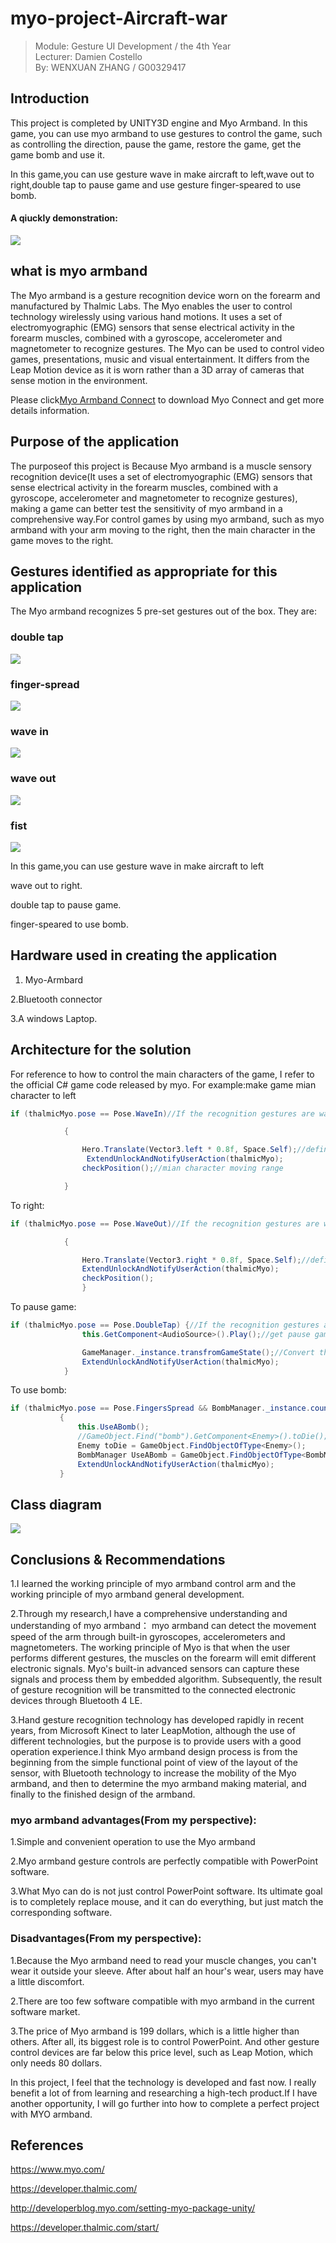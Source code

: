# myo-project-Aircraft-war
> Module: Gesture UI Development / the 4th Year     
> Lecturer: Damien Costello   
> By: WENXUAN ZHANG / G00329417
## Introduction
This project is completed by UNITY3D engine and Myo Armband. In this game, you can use myo armband to use gestures to control the game, such as controlling the direction, pause the game, restore the game, get the game bomb and use it.

In this game,you can use gesture wave in make aircraft to left,wave out to right,double tap to pause game and use gesture finger-speared to
use bomb.

#### A qiuckly demonstration:

![](https://github.com/neroZWX/myo-project-Aircraft-war/blob/master/demonstration.gif)
## what is myo armband
The Myo armband is a gesture recognition device worn on the forearm and manufactured by Thalmic Labs. The Myo enables the user to control technology wirelessly using various hand motions. It uses a set of electromyographic (EMG) sensors that sense electrical activity in the forearm muscles, combined with a gyroscope, accelerometer and magnetometer to recognize gestures. The Myo can be used to control video games, presentations, music and visual entertainment. It differs from the Leap Motion device as it is worn rather than a 3D array of cameras that sense motion in the environment.

Please click[Myo Armband Connect](https://developer.thalmic.com/downloads) to download Myo Connect and get more details information.
## Purpose of the application 
The purposeof this project is Because Myo armband is a muscle sensory recognition device(It uses a set of electromyographic (EMG) sensors that sense electrical activity in the forearm muscles, combined with a gyroscope, accelerometer and magnetometer to recognize gestures), making a game can better test the sensitivity of myo armband in a comprehensive way.For control games by using myo armband, such as myo armband with your arm moving to the right, then the main character in the game moves to the right.
## Gestures identified as appropriate for this application
The Myo armband recognizes 5 pre-set gestures out of the box. They are:
### double tap
![](https://github.com/neroZWX/myo-project-Aircraft-war/blob/master/images/double-tap.gif)
### finger-spread
![](https://github.com/neroZWX/myo-project-Aircraft-war/blob/master/images/finger-spread.gif)
### wave in 
![](https://github.com/neroZWX/myo-project-Aircraft-war/blob/master/images/wave-in.gif)
### wave out
![](https://github.com/neroZWX/myo-project-Aircraft-war/blob/master/images/wave-out.gif)
### fist
![](https://github.com/neroZWX/myo-project-Aircraft-war/blob/master/images/fist.gif)

In this game,you can use gesture wave in make aircraft to left

wave out to right.

double tap to pause game.

finger-speared to use bomb.

## Hardware used in creating the application
1. Myo-Armbard

 2.Bluetooth connector

 3.A windows Laptop.
## Architecture for the solution
For reference to how to control the main characters of the game, I refer to the official C# game code released by myo.
For example:make game mian character  to left
```c#
if (thalmicMyo.pose == Pose.WaveIn)//If the recognition gestures are wavein then make left

            {

                Hero.Translate(Vector3.left * 0.8f, Space.Self);//define Moving speed
                 ExtendUnlockAndNotifyUserAction(thalmicMyo);
                checkPosition();//mian character moving range

            }
```            
To right:
```c#
if (thalmicMyo.pose == Pose.WaveOut)//If the recognition gestures are waveout then make right

            {

                Hero.Translate(Vector3.right * 0.8f, Space.Self);//define Moving speed
                ExtendUnlockAndNotifyUserAction(thalmicMyo);
                checkPosition();
                }
```                
To pause game:
```c#
if (thalmicMyo.pose == Pose.DoubleTap) {//If the recognition gestures are doubleTap then pause game
                this.GetComponent<AudioSource>().Play();//get pause game voice

                GameManager._instance.transfromGameState();//Convert the game state to pause
                ExtendUnlockAndNotifyUserAction(thalmicMyo);
            }
 ```
 To use bomb:
 ```c#
 if (thalmicMyo.pose == Pose.FingersSpread && BombManager._instance.count > 0)//If the recognition gestures are fingerspread then use bomb
            {
                this.UseABomb();
                //GameObject.Find("bomb").GetComponent<Enemy>().toDie();
                Enemy toDie = GameObject.FindObjectOfType<Enemy>();
                BombManager UseABomb = GameObject.FindObjectOfType<BombManager>();
                ExtendUnlockAndNotifyUserAction(thalmicMyo);
            }
 ```
  
## Class diagram
![](https://github.com/neroZWX/myo-project-Aircraft-war/blob/master/classDigram.PNG)
## Conclusions & Recommendations
1.I learned the working principle of myo armband control arm and the working principle of myo armband general development.

2.Through my research,I  have a comprehensive understanding and understanding of myo armband： myo armband can detect the movement speed of the arm through built-in gyroscopes, accelerometers and magnetometers. The working principle of Myo is that when the user performs different gestures, the muscles on the forearm will emit different electronic signals. Myo's built-in advanced sensors can capture these signals and process them by embedded algorithm. Subsequently, the result of gesture recognition will be transmitted to the connected electronic devices through Bluetooth 4 LE.

3.Hand gesture recognition technology has developed rapidly in recent years, from Microsoft Kinect to later LeapMotion, although the use of different technologies, but the purpose is to provide users with a good operation experience.I think Myo armband design process is from the beginning from the simple functional point of view of the layout of the sensor, with Bluetooth technology to increase the mobility of the Myo armband, and then to determine the myo armband making material, and finally to the finished design of the armband.


### myo armband advantages(From my perspective):
1.Simple and convenient operation to use the Myo armband

2.Myo armband gesture controls are perfectly compatible with  PowerPoint software.

3.What Myo can do is not just control PowerPoint software. Its ultimate goal is to completely replace mouse, and it can do everything, but just match the corresponding software.

### Disadvantages(From my perspective):
1.Because the Myo armband need to read your muscle changes, you can't wear it outside your sleeve. After about half an hour's wear, users may have a little discomfort.

2.There are too few software compatible with myo armband in the current software market.

3.The price of Myo armband is 199 dollars, which is a little higher than others. After all, its biggest role is to control PowerPoint. And other gesture control devices are far below this price level, such as Leap Motion, which only needs 80 dollars.


In this project, I feel that the technology is developed and fast now. I really benefit a lot of from learning and researching a high-tech product.If I have another opportunity, I will go further into how to complete a perfect project with MYO armband.
## References
https://www.myo.com/

https://developer.thalmic.com/

http://developerblog.myo.com/setting-myo-package-unity/

https://developer.thalmic.com/start/


